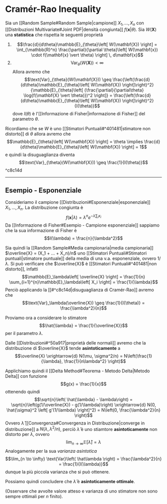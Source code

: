 # Cramér-Rao Inequality
Sia un [[Random Sample#Random Sample|campione]] $X_1, ..., X_n$ con [[Distribuzioni Multivariate#Joint PDF|densità congiunta]] $f(\mathbf{x} \vert \theta)$.
Sia $W(\mathbf{X})$ una **statistica** che rispetta le seguenti proprietà
1. $$\frac{d}{d\theta}\mathbb{E}_{\theta}\left[ W(\mathbf{X}) \right] = \int_{\mathbb{R}^n} \frac{\partial}{\partial \theta}\left[ W(\mathbf{x}) \cdot f(\mathbf{x} \vert \theta) \right] \, d\mathbf{x}$$
2. $$\text{Var}_{\theta}(W(\mathbf{X})) < \infty$$
Allora avremo che $$\text{Var}_{\theta}(W(\mathbf{X})) \geq \frac{\left(\frac{d}{d\theta}\mathbb{E}_{\theta}\left[ W(\mathbf{X}) \right]\right)^2}{\mathbb{E}_{\theta}\left[ (\frac{\partial}{\partial\theta} \log{f(\mathbf{X} \vert \theta)})^2 \right]} = \frac{\left(\frac{d}{d\theta}\mathbb{E}_{\theta}\left[ W(\mathbf{X}) \right]\right)^2}{I(\theta)}$$ dove $I(\theta)$ è l'[[Informazione di Fisher|informazione di Fisher]] del parametro $\theta$.

Ricordiamo che se $W$ è uno [[Stimatori Puntuali#^401481|stimatore non distorto]] di $\theta$ allora avremo che $$\mathbb{E}_{\theta}\left[ W(\mathbf{X}) \right] = \theta \implies \frac{d}{d\theta}\mathbb{E}_{\theta}\left[ W(\mathbf{X}) \right] = 1$$ e quindi la disuguaglianza diventa $$\text{Var}_{\theta}(W(\mathbf{X})) \geq \frac{1}{I(\theta)}$$ ^c8c14d

------------
## Esempio - Esponenziale
Consideriamo il campione [[Distribuzioni#Esponenziale|esponenziale]] $X_1, ..., X_n$.
La distribuzione congiunta è $$f(\mathbf{x} \vert \lambda) = \lambda^ne^{- \lambda\sum_i x_i}$$
Da [[Informazione di Fisher#Esempio - Campione esponenziale]] sappiamo che la sua informazione di Fisher è $$I(\lambda) = \frac{n}{\lambda^2}$$

Sia quindi la [[Random Sample#Media campionaria|media campionaria]] $\overline{X} = (X_1 + ... + X_n)/n$ uno [[Stimatori Puntuali#Stimatori puntuali|stimatore puntuale]] della media di una v.a. esponenziale, ovvero $1/\lambda$.
Si può verificare che $\overline{X}$ è [[Stimatori Puntuali#^401481|non distorto]], infatti $$\mathbb{E}_\lambda\left[ \overline{X} \right] = \frac{1}{n} \sum_{i=1}^{n}\mathbb{E}_\lambda\left[ X_i \right] = \frac{1}{\lambda}$$
Perciò applicando la [[#^c8c14d|disuguaglianza di Cramér-Rao]] avremo che $$\text{Var}_\lambda(\overline{X}) \geq \frac{1}{I(\theta)} = \frac{\lambda^2}{n}$$ 

Proviamo ora a considerare lo stimatore $$\hat{\lambda} = \frac{1}{\overline{X}}$$ per il parametro $\lambda$.

Dalle [[Distribuzioni#^50a917|proprietà delle normali]] avremo che la distribuzione di $\overline{X}$ tende **asintoticamente** a 
$$\overline{X} \xrightarrow{d} N(\mu, \sigma^2/n) = N\left(\frac{1}{\lambda}, \frac{1}{n\lambda^2} \right)$$

Applichiamo quindi il [[Delta Method#Teorema - Metodo Delta|Metodo Delta]] con funzione $$g(x) = \frac{1}{x}$$ ottenendo quindi $$\sqrt{n}\left( \hat{\lambda} - \lambda\right) = \sqrt{n}\left(g(1/\overline{X}) - g(1/\lambda)\right) \xrightarrow{d} N(0, \hat{\sigma}^2 \left[ g'(1/\lambda) \right]^2) = N\left(0, \frac{\lambda^2}{n} \right)$$
Ovvero $\hat{\lambda}$ [[Convergenza#Convergenza in Distribuzione|converge in distribuzione]] a $N(\lambda, \lambda^2/n)$, perciò $\hat{\lambda}$ è uno stiamtore **asintoticamente** non distorto per $\lambda$, ovvero $$\lim_{n \to \infty} \mathbb{E}\left[ \hat\lambda \right] = \lambda$$
Analogamente per la sua *varianza asintotica* $$\lim_{n \to \infty} \text{Var}\left( \hat\lambda \right) = \frac{\lambda^2}{n} = \frac{1}{I(\lambda)}$$ dunque la più piccola varianza che si può ottenere.

Possiamo quindi concludere che $\hat\lambda$ è **asintoticamente ottimale**.

(Osservare che avvolte valore atteso e varianza di uno stimatore non sono sempre ottimali per $n$ finito).